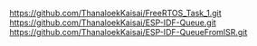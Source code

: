 https://github.com/ThanaloekKaisai/FreeRTOS_Task_1.git
https://github.com/ThanaloekKaisai/ESP-IDF-Queue.git
https://github.com/ThanaloekKaisai/ESP-IDF-QueueFromISR.git
